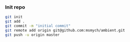 ### Init repo
```bash
git init
git add .
git commit -m "initial commit"
git remote add origin git@github.com:msmych/ambient.git
git push -u origin master
```
